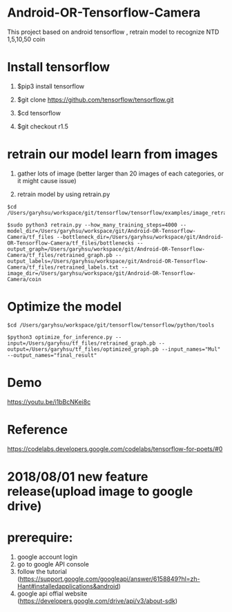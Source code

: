 # Android-OR-Tensorflow-Camera
This project based on android tensorflow , retrain model to recognize NTD 1,5,10,50 coin

# Install tensorflow

1. $pip3 install tensorflow

2. $git clone https://github.com/tensorflow/tensorflow.git

3. $cd tensorflow

4. $git checkout r1.5


# retrain our model learn from images

  1. gather lots of image (better larger than 20 images of each categories, or it might cause issue)

  2. retrain model by using retrain.py

    $cd /Users/garyhsu/workspace/git/tensorflow/tensorflow/examples/image_retraining

    $sudo python3 retrain.py --how_many_training_steps=4000 --model_dir=/Users/garyhsu/workspace/git/Android-OR-Tensorflow-Camera/tf_files --bottleneck_dir=/Users/garyhsu/workspace/git/Android-OR-Tensorflow-Camera/tf_files/bottlenecks --output_graph=/Users/garyhsu/workspace/git/Android-OR-Tensorflow-Camera/tf_files/retrained_graph.pb --output_labels=/Users/garyhsu/workspace/git/Android-OR-Tensorflow-Camera/tf_files/retrained_labels.txt --image_dir=/Users/garyhsu/workspace/git/Android-OR-Tensorflow-Camera/coin

# Optimize the model

    $cd /Users/garyhsu/workspace/git/tensorflow/tensorflow/python/tools
    
    $python3 optimize_for_inference.py --input=/Users/garyhsu/tf_files/retrained_graph.pb --output=/Users/garyhsu/tf_files/optimized_graph.pb --input_names="Mul" --output_names="final_result"


# Demo
https://youtu.be/i1bBcNKei8c


# Reference
https://codelabs.developers.google.com/codelabs/tensorflow-for-poets/#0


# 2018/08/01 new feature release(upload image to google drive)

# prerequire: 
1. google account login
2. go to google API console
3. follow the tutorial (https://support.google.com/googleapi/answer/6158849?hl=zh-Hant#installedapplications&android)
4. google api offial website (https://developers.google.com/drive/api/v3/about-sdk)




